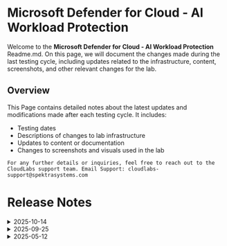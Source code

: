 
# Microsoft Defender for Cloud - AI Workload Protection

Welcome to the **Microsoft Defender for Cloud - AI Workload Protection** Readme.md. On this page, we will document the changes made during the last testing cycle, including updates related to the infrastructure, content, screenshots, and other relevant changes for the lab.

## Overview

This Page contains detailed notes about the latest updates and modifications made after each testing cycle. It includes:

- Testing dates
- Descriptions of changes to lab infrastructure
- Updates to content or documentation
- Changes to screenshots and visuals used in the lab

`For any further details or inquiries, feel free to reach out to the CloudLabs support team. Email Support: cloudlabs-support@spektrasystems.com`

# Release Notes

<details>
  <summary>2025-10-14</summary>

## Release Date: 2025-10-14

### Summary of Changes

Minor instructions and screenshots were updated for better clarity.

### Infrastructure Changes

N/A

### Content Changes

N/A

### Screenshot Updates

- **Minor updates**: 

    - **Updated Screenshots**: Updated few screenshots in the getting started page.
      
### Testing Notes

- **Testing Date**: 2025-10-14
  
### Testing Scope 

Performed end to end lab testing, updated lab guide for better clarity.

---
</details>

<details>
  <summary>2025-09-25</summary>

## Release Date: 2025-09-25

### Summary of Changes

Minor instructions and screenshots were updated for better clarity.

### Infrastructure Changes

N/A

### Content Changes

N/A

### Screenshot Updates

- **Minor updates**: 

    - **Updated Screenshots**: Updated few screenshots.
      
### Testing Notes

- **Testing Date**: 2025-09-23

### Testing Scope 

Performed end to end lab testing, updated lab guide for better clarity.

---
</details>

<details>
  <summary>2025-05-12</summary>

### Release Date: 2025-05-12
  
- **Testing Date**: 2025-05-12

## Infrastructure Changes

### LAB 05

  - Identified updates in the Visual Studio interface and adjusted the content accordingly to reflect the latest UI changes.

#### LAB 06

  - Identified and incorporated recent UI changes in Azure AI Foundry.
  - Added a new task in **Lab 6** to align with updated requirements.

## Screenshot Updates

- **Change**: Updated almost all the screenshots for the whole lab to reflect the latest UI changes in the Defender for Cloud and Azure Portal.
## Validation

We have Added Validation for **modules 6 and 7**.

## Testing Notes

- **Test Validation Summary**: Validated the lab guide steps, updated the content to reflect the latest UI changes, reorganized exercises for better alignment with the overall lab flow, and added new tasks for lab 6 based on the customer's Request.

---
</details>
